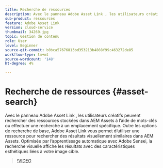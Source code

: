 ```yaml
---
title: Recherche de ressources
description: Avec le panneau Adobe Asset Link , les utilisateurs créatifs peuvent rechercher des ressources stockées dans AEM Assets à l’aide de mots-clés ou effectuer une recherche à un emplacement spécifique. Outre les options de recherche de base, Adobe Asset Link vous permet d’utiliser une ressource pour rechercher des résultats visuellement similaires dans AEM Assets. Optimisée par l’apprentissage automatique avec Adobe Sensei, la recherche visuelle affiche les résultats avec des caractéristiques esthétiques liées à votre image cible.
sub-product: ressources
feature: Adobe Asset Link
version: cloud-service
thumbnail: 34260.jpg
topic: Gestion de contenu
role: User
level: Beginner
source-git-commit: b0bca57676813bd353213b4808f99c463272de85
workflow-type: tm+mt
source-wordcount: '148'
ht-degree: 4%

---
```



# Recherche de ressources {#asset-search}

Avec le panneau Adobe Asset Link , les utilisateurs créatifs peuvent rechercher des ressources stockées dans AEM Assets à l’aide de mots-clés ou effectuer une recherche à un emplacement spécifique. Outre les options de recherche de base, Adobe Asset Link vous permet d’utiliser une ressource pour rechercher des résultats visuellement similaires dans AEM Assets. Optimisée par l’apprentissage automatique avec Adobe Sensei, la recherche visuelle affiche les résultats avec des caractéristiques esthétiques liées à votre image cible.

>[!VIDEO](https://video.tv.adobe.com/v/34260/?quality=12)
